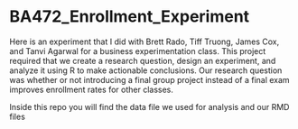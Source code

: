 # BA472_Enrollment_Experiment
Here is an experiment that I did with Brett Rado, Tiff Truong, James Cox, and Tanvi Agarwal for a business experimentation class. This project required that we create a research question, design an experiment, and analyze it using R to make actionable conclusions. Our research question was whether or not introducing a final group project instead of a final exam improves enrollment rates for other classes. 

Inside this repo you will find the data file we used for analysis and our RMD files
